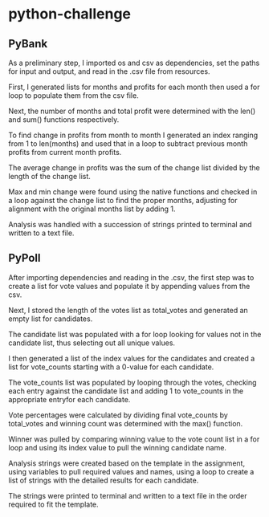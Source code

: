 # python-challenge

## PyBank
As a preliminary step, I imported os and csv as dependencies, set the paths for input and output, and read in the .csv file from resources.

First, I generated lists for months and profits for each month then used a for loop to populate them from the csv file.

Next, the number of months and total profit were determined with the len() and sum() functions respectively.

To find change in profits from month to month I generated an index ranging from 1 to len(months)  and used that in a loop to subtract previous month profits from current month profits.

The average change in profits was the sum of the change list divided by the length of the change list.

Max and min change were found using the native functions and checked in a loop against the change list to find the proper months, adjusting for alignment with the original months list by adding 1.

Analysis was handled with a succession of strings printed to terminal and written to a text file.

## PyPoll
After importing dependencies and reading in the .csv, the first step was to create a list for vote values and populate it by appending values from the csv.

Next, I stored the length of the votes list as total_votes and generated an empty list for candidates.

The candidate list was populated with a for loop looking for values not in the candidate list, thus selecting out all unique values.

I then generated a list of the index values for the candidates and created a list for vote_counts starting with a 0-value for each candidate.

The vote_counts list was populated by looping through the votes, checking each entry against the candidate list and adding 1 to vote_counts in the appropriate entryfor each candidate.

Vote percentages were calculated by dividing final vote_counts by total_votes and winning count was determined with the max() function.

Winner was pulled by comparing winning value to the vote count list in a for loop and using its index value to pull the winning candidate name.

Analysis strings were created based on the template in the assignment, using variables to pull required values and names, using a loop to create a list of strings with the detailed results for each candidate.

The strings were printed to terminal and written to a text file in the order required to fit the template.
